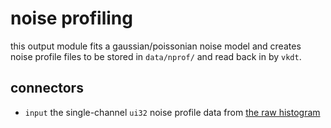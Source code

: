 # noise profiling

this output module fits a gaussian/poissonian noise model and creates noise
profile files to be stored in `data/nprof/` and read back in by `vkdt`.

## connectors

* `input` the single-channel `ui32` noise profile data from [the raw histogram](../rawhist/readme.md)
